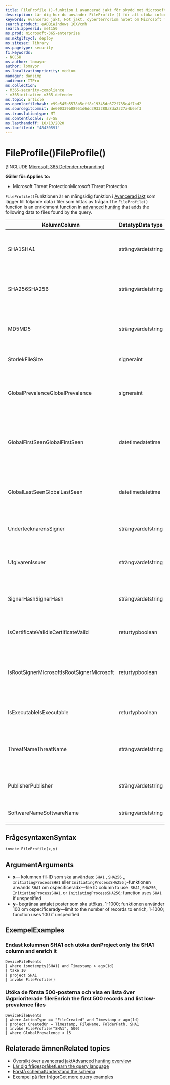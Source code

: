 ```yaml
---
title: FileProfile ()-funktion i avancerad jakt för skydd mot Microsoft Threat
description: Lär dig hur du använder FileProfile () för att utöka informationen om filer i de avancerade frågeresultaten
keywords: Avancerad jakt, Hot jakt, cyberterrorism hotet om Microsoft Threat Protection, Microsoft 365, MTP, m365, sökning, frågor, telemetri, schema referens, kusto, FileProfile, fil profil, funktion och berikning
search.product: eADQiWindows 10XVcnh
search.appverid: met150
ms.prod: microsoft-365-enterprise
ms.mktglfcycl: deploy
ms.sitesec: library
ms.pagetype: security
f1.keywords:
- NOCSH
ms.author: lomayor
author: lomayor
ms.localizationpriority: medium
manager: dansimp
audience: ITPro
ms.collection:
- M365-security-compliance
- m365initiative-m365-defender
ms.topic: article
ms.openlocfilehash: e99e545b5578b5eff8c19345dc672f735e4f7bd2
ms.sourcegitcommit: de600339b08951d6dd3933288a8da2327a4b6ef3
ms.translationtype: MT
ms.contentlocale: sv-SE
ms.lasthandoff: 10/13/2020
ms.locfileid: "48430591"
---
```

# <a name="fileprofile"></a><span data-ttu-id="3027f-104">FileProfile()</span><span class="sxs-lookup"><span data-stu-id="3027f-104">FileProfile()</span></span>

[!INCLUDE [Microsoft 365 Defender rebranding](../includes/microsoft-defender.md)]


<span data-ttu-id="3027f-105">**Gäller för:**</span><span class="sxs-lookup"><span data-stu-id="3027f-105">**Applies to:**</span></span>
- <span data-ttu-id="3027f-106">Microsoft Threat Protection</span><span class="sxs-lookup"><span data-stu-id="3027f-106">Microsoft Threat Protection</span></span>

<span data-ttu-id="3027f-107">`FileProfile()`Funktionen är en mångsidig funktion i [Avancerad jakt](advanced-hunting-overview.md) som lägger till följande data i filer som hittas av frågan.</span><span class="sxs-lookup"><span data-stu-id="3027f-107">The `FileProfile()` function is an enrichment function in [advanced hunting](advanced-hunting-overview.md) that adds the following data to files found by the query.</span></span>

| <span data-ttu-id="3027f-108">Kolumn</span><span class="sxs-lookup"><span data-stu-id="3027f-108">Column</span></span> | <span data-ttu-id="3027f-109">Datatyp</span><span class="sxs-lookup"><span data-stu-id="3027f-109">Data type</span></span> | <span data-ttu-id="3027f-110">Beskrivning</span><span class="sxs-lookup"><span data-stu-id="3027f-110">Description</span></span> |
|------------|-------------|-------------|
| <span data-ttu-id="3027f-111">SHA1</span><span class="sxs-lookup"><span data-stu-id="3027f-111">SHA1</span></span> | <span data-ttu-id="3027f-112">strängvärdet</span><span class="sxs-lookup"><span data-stu-id="3027f-112">string</span></span> | <span data-ttu-id="3027f-113">SHA-1 av filen som den inspelade åtgärden tillämpades på</span><span class="sxs-lookup"><span data-stu-id="3027f-113">SHA-1 of the file that the recorded action was applied to</span></span> |
| <span data-ttu-id="3027f-114">SHA256</span><span class="sxs-lookup"><span data-stu-id="3027f-114">SHA256</span></span> | <span data-ttu-id="3027f-115">strängvärdet</span><span class="sxs-lookup"><span data-stu-id="3027f-115">string</span></span> | <span data-ttu-id="3027f-116">SHA-256 av filen som den inspelade åtgärden tillämpades på</span><span class="sxs-lookup"><span data-stu-id="3027f-116">SHA-256 of the file that the recorded action was applied to</span></span> |
| <span data-ttu-id="3027f-117">MD5</span><span class="sxs-lookup"><span data-stu-id="3027f-117">MD5</span></span> | <span data-ttu-id="3027f-118">strängvärdet</span><span class="sxs-lookup"><span data-stu-id="3027f-118">string</span></span> | <span data-ttu-id="3027f-119">MD5-hash för filen som den inspelade åtgärden tillämpades för</span><span class="sxs-lookup"><span data-stu-id="3027f-119">MD5 hash of the file that the recorded action was applied to</span></span> |
| <span data-ttu-id="3027f-120">Storlek</span><span class="sxs-lookup"><span data-stu-id="3027f-120">FileSize</span></span> | <span data-ttu-id="3027f-121">signera</span><span class="sxs-lookup"><span data-stu-id="3027f-121">int</span></span> | <span data-ttu-id="3027f-122">Storleken på filen i byte</span><span class="sxs-lookup"><span data-stu-id="3027f-122">Size of the file in bytes</span></span> |
| <span data-ttu-id="3027f-123">GlobalPrevalence</span><span class="sxs-lookup"><span data-stu-id="3027f-123">GlobalPrevalence</span></span> | <span data-ttu-id="3027f-124">signera</span><span class="sxs-lookup"><span data-stu-id="3027f-124">int</span></span> | <span data-ttu-id="3027f-125">Antal instanser av enheten som Microsoft globalt har iakttagit</span><span class="sxs-lookup"><span data-stu-id="3027f-125">Number of instances of the entity observed by Microsoft globally</span></span> |
| <span data-ttu-id="3027f-126">GlobalFirstSeen</span><span class="sxs-lookup"><span data-stu-id="3027f-126">GlobalFirstSeen</span></span> | <span data-ttu-id="3027f-127">datetime</span><span class="sxs-lookup"><span data-stu-id="3027f-127">datetime</span></span> | <span data-ttu-id="3027f-128">Datum och tid då enheten först observerades av Microsoft globalt</span><span class="sxs-lookup"><span data-stu-id="3027f-128">Date and time when the entity was first observed by Microsoft globally</span></span> |
| <span data-ttu-id="3027f-129">GlobalLastSeen</span><span class="sxs-lookup"><span data-stu-id="3027f-129">GlobalLastSeen</span></span> | <span data-ttu-id="3027f-130">datetime</span><span class="sxs-lookup"><span data-stu-id="3027f-130">datetime</span></span> | <span data-ttu-id="3027f-131">Datum och tid då enheten senast kom från Microsoft globalt</span><span class="sxs-lookup"><span data-stu-id="3027f-131">Date and time when the entity was last observed by Microsoft globally</span></span> |
| <span data-ttu-id="3027f-132">Undertecknarens</span><span class="sxs-lookup"><span data-stu-id="3027f-132">Signer</span></span> | <span data-ttu-id="3027f-133">strängvärdet</span><span class="sxs-lookup"><span data-stu-id="3027f-133">string</span></span> | <span data-ttu-id="3027f-134">Information om undertecknaren av filen</span><span class="sxs-lookup"><span data-stu-id="3027f-134">Information about the signer of the file</span></span> |
| <span data-ttu-id="3027f-135">Utgivaren</span><span class="sxs-lookup"><span data-stu-id="3027f-135">Issuer</span></span> | <span data-ttu-id="3027f-136">strängvärdet</span><span class="sxs-lookup"><span data-stu-id="3027f-136">string</span></span> | <span data-ttu-id="3027f-137">Information om utfärdande av certifikat utfärdare (CA)</span><span class="sxs-lookup"><span data-stu-id="3027f-137">Information about the issuing certificate authority (CA)</span></span> |
| <span data-ttu-id="3027f-138">SignerHash</span><span class="sxs-lookup"><span data-stu-id="3027f-138">SignerHash</span></span> | <span data-ttu-id="3027f-139">strängvärdet</span><span class="sxs-lookup"><span data-stu-id="3027f-139">string</span></span> | <span data-ttu-id="3027f-140">Unikt hashvärde identifierar undertecknaren</span><span class="sxs-lookup"><span data-stu-id="3027f-140">Unique hash value identifying the signer</span></span> |
| <span data-ttu-id="3027f-141">IsCertificateValid</span><span class="sxs-lookup"><span data-stu-id="3027f-141">IsCertificateValid</span></span> | <span data-ttu-id="3027f-142">returtyp</span><span class="sxs-lookup"><span data-stu-id="3027f-142">boolean</span></span> | <span data-ttu-id="3027f-143">Om certifikatet som används för att signera filen är giltigt</span><span class="sxs-lookup"><span data-stu-id="3027f-143">Whether the certificate used to sign the file is valid</span></span> |
| <span data-ttu-id="3027f-144">IsRootSignerMicrosoft</span><span class="sxs-lookup"><span data-stu-id="3027f-144">IsRootSignerMicrosoft</span></span> | <span data-ttu-id="3027f-145">returtyp</span><span class="sxs-lookup"><span data-stu-id="3027f-145">boolean</span></span> | <span data-ttu-id="3027f-146">Anger om undertecknaren hos rot certifikatet är Microsoft</span><span class="sxs-lookup"><span data-stu-id="3027f-146">Indicates whether the signer of the root certificate is Microsoft</span></span> |
| <span data-ttu-id="3027f-147">IsExecutable</span><span class="sxs-lookup"><span data-stu-id="3027f-147">IsExecutable</span></span> | <span data-ttu-id="3027f-148">returtyp</span><span class="sxs-lookup"><span data-stu-id="3027f-148">boolean</span></span> | <span data-ttu-id="3027f-149">Om filen är en fil för Portable körbara filer (PE)</span><span class="sxs-lookup"><span data-stu-id="3027f-149">Whether the file is a Portable Executable (PE) file</span></span> |
| <span data-ttu-id="3027f-150">ThreatName</span><span class="sxs-lookup"><span data-stu-id="3027f-150">ThreatName</span></span> | <span data-ttu-id="3027f-151">strängvärdet</span><span class="sxs-lookup"><span data-stu-id="3027f-151">string</span></span> | <span data-ttu-id="3027f-152">Identifierings namn för skadlig program vara eller andra hot Funna</span><span class="sxs-lookup"><span data-stu-id="3027f-152">Detection name for any malware or other threats found</span></span> |
| <span data-ttu-id="3027f-153">Publisher</span><span class="sxs-lookup"><span data-stu-id="3027f-153">Publisher</span></span> | <span data-ttu-id="3027f-154">strängvärdet</span><span class="sxs-lookup"><span data-stu-id="3027f-154">string</span></span> | <span data-ttu-id="3027f-155">Namn på organisationen som har publicerat filen</span><span class="sxs-lookup"><span data-stu-id="3027f-155">Name of the organization that published the file</span></span> |
| <span data-ttu-id="3027f-156">SoftwareName</span><span class="sxs-lookup"><span data-stu-id="3027f-156">SoftwareName</span></span> | <span data-ttu-id="3027f-157">strängvärdet</span><span class="sxs-lookup"><span data-stu-id="3027f-157">string</span></span> | <span data-ttu-id="3027f-158">Namnet på program varu produkten</span><span class="sxs-lookup"><span data-stu-id="3027f-158">Name of the software product</span></span> |

## <a name="syntax"></a><span data-ttu-id="3027f-159">Frågesyntaxen</span><span class="sxs-lookup"><span data-stu-id="3027f-159">Syntax</span></span>

```kusto
invoke FileProfile(x,y)
```

## <a name="arguments"></a><span data-ttu-id="3027f-160">Argument</span><span class="sxs-lookup"><span data-stu-id="3027f-160">Arguments</span></span>

- <span data-ttu-id="3027f-161">**x**— kolumnen fil-ID som ska användas: `SHA1` , `SHA256` ,, `InitiatingProcessSHA1` eller `InitiatingProcessSHA256` ;-funktionen används `SHA1` om ospecificerad</span><span class="sxs-lookup"><span data-stu-id="3027f-161">**x**—file ID column to use: `SHA1`, `SHA256`, `InitiatingProcessSHA1`, or `InitiatingProcessSHA256`; function uses `SHA1` if unspecified</span></span>
- <span data-ttu-id="3027f-162">**y**– begränsa antalet poster som ska utökas, 1-1000; funktionen använder 100 om ospecificerad</span><span class="sxs-lookup"><span data-stu-id="3027f-162">**y**—limit to the number of records to enrich, 1-1000; function uses 100 if unspecified</span></span>

## <a name="examples"></a><span data-ttu-id="3027f-163">Exempel</span><span class="sxs-lookup"><span data-stu-id="3027f-163">Examples</span></span>

### <a name="project-only-the-sha1-column-and-enrich-it"></a><span data-ttu-id="3027f-164">Endast kolumnen SHA1 och utöka den</span><span class="sxs-lookup"><span data-stu-id="3027f-164">Project only the SHA1 column and enrich it</span></span>

```kusto
DeviceFileEvents
| where isnotempty(SHA1) and Timestamp > ago(1d)
| take 10
| project SHA1
| invoke FileProfile()
```

### <a name="enrich-the-first-500-records-and-list-low-prevalence-files"></a><span data-ttu-id="3027f-165">Utöka de första 500-posterna och visa en lista över lågprioriterade filer</span><span class="sxs-lookup"><span data-stu-id="3027f-165">Enrich the first 500 records and list low-prevalence files</span></span>

```kusto
DeviceFileEvents
| where ActionType == "FileCreated" and Timestamp > ago(1d)
| project CreatedOn = Timestamp, FileName, FolderPath, SHA1
| invoke FileProfile("SHA1", 500) 
| where GlobalPrevalence < 15
```

## <a name="related-topics"></a><span data-ttu-id="3027f-166">Relaterade ämnen</span><span class="sxs-lookup"><span data-stu-id="3027f-166">Related topics</span></span>
- [<span data-ttu-id="3027f-167">Översikt över avancerad jakt</span><span class="sxs-lookup"><span data-stu-id="3027f-167">Advanced hunting overview</span></span>](advanced-hunting-overview.md)
- [<span data-ttu-id="3027f-168">Lär dig frågespråket</span><span class="sxs-lookup"><span data-stu-id="3027f-168">Learn the query language</span></span>](advanced-hunting-query-language.md)
- [<span data-ttu-id="3027f-169">Förstå schemat</span><span class="sxs-lookup"><span data-stu-id="3027f-169">Understand the schema</span></span>](advanced-hunting-schema-tables.md)
- [<span data-ttu-id="3027f-170">Exempel på fler frågor</span><span class="sxs-lookup"><span data-stu-id="3027f-170">Get more query examples</span></span>](advanced-hunting-shared-queries.md)
